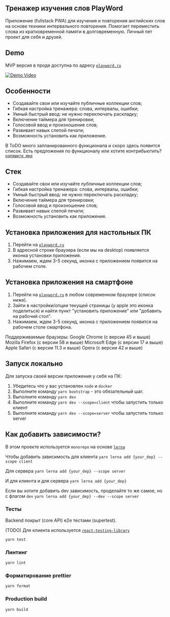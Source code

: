 ## Тренажер изучения слов PlayWord
  Приложение (fullstack PWA) для изучения и повторения английских слов на основе техники интервального повторения. Помогает переместить слова из кратковременной памяти в долговременную. Личный пет проект для себя и друзей. 

## Demo
MVP версия в проде доступна по адресу [`playword.ru`](https://playword.ru)

[![Demo Video](https://files.aleksandrl.ru/sites/playword/demo-video-poster.png)](https://files.aleksandrl.ru/sites/playword/demo-video.webm)

## Особенности
- Создавайте свои или изучайте публичные коллекции слов;
- Гибкая настройка тренажера: слова, интервалы, ошибки;
- Умный быстрый ввод: не нужно переключать раскладку;
- Включение таймера для тренировки;
- Голосовой ввод и произношение слов;
- Развивает навык слепой печати;
- Возможность установить как приложение.

В ToDO много запланированного функционала и скоро здесь появится список.
Есть предложения по функционалу или хотите контрибьютить? [`напишите мне`](https://t.me/lcantstop)

## Стек
- Создавайте свои или изучайте публичные коллекции слов;
- Гибкая настройка тренажера: слова, интервалы, ошибки;
- Умный быстрый ввод: не нужно переключать раскладку;
- Включение таймера для тренировки;
- Голосовой ввод и произношение слов;
- Развивает навык слепой печати;
- Возможность установить как приложение.

## Установка приложения для настольных ПК
1. Перейти на  [`playword.ru`](https://playword.ru)
2. В адресной строке браузера (если мы на desktop) появляется иконка установки приложения.
3. Нажимаем, ждем 3-5 секунд, иконка с приложением появится на рабочем столе.

## Установка приложения на смартфоне
1. Перейти на  [`playword.ru`](https://playword.ru) в любом современном браузере (список ниже).
2. Зайти в настройки/опции текущей страницы (у apple это иконка поделиться) и найти пункт "установить приложение" или "добавить на рабочий стол".
3. Нажимаем, ждем 3-5 секунд, иконка с приложением появится на рабочем столе смартфона.

Поддерживаемые браузеры:
Google Chrome (с версии 45 и выше)
Mozilla Firefox (с версии 58 и выше)
Microsoft Edge (с версии 17 и выше)
Apple Safari (с версии 11.3 и выше)
Opera (с версии 42 и выше)


## Запуск локально
Для запуска своей версии приложения у себя на ПК:

1. Убедитесь что у вас установлен `node` и `docker`
2. Выполните команду `yarn bootstrap` - это обязательный шаг.
3. Выполните команду `yarn dev`
3. Выполните команду `yarn dev --scope=client` чтобы запустить только клиент
4. Выполните команду `yarn dev --scope=server` чтобы запустить только server

## Как добавить зависимости?
В этом проекте используется `monorepo` на основе [`lerna`](https://github.com/lerna/lerna)

Чтобы добавить зависимость для клиента
```yarn lerna add {your_dep} --scope client```

Для сервера
```yarn lerna add {your_dep} --scope server```

И для клиента и для сервера
```yarn lerna add {your_dep}```


Если вы хотите добавить dev зависимость, проделайте то же самое, но с флагом `dev`
```yarn lerna add {your_dep} --dev --scope server```

### Тесты
Backend покрыт (core API) e2e тестами (supertest). 

(TODO) Для клиента используется  [`react-testing-library`](https://testing-library.com/docs/react-testing-library/intro/)

```yarn test```

### Линтинг

```yarn lint```

### Форматирование prettier

```yarn format```

### Production build

```yarn build```
